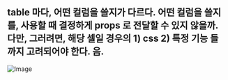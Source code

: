

## table 마다, 어떤 컬럼을 쓸지가 다르다. 어떤 컬럼을 쓸지를, 사용할 때 결정하게 props 로 전달할 수 있지 않을까. 다만, 그러려면, 해당 셀일 경우의 1) css 2) 특정 기능 들 까지 고려되어야 한다. 음.

![Image](https://i.imgur.com/z0EJ8zQ.png)
